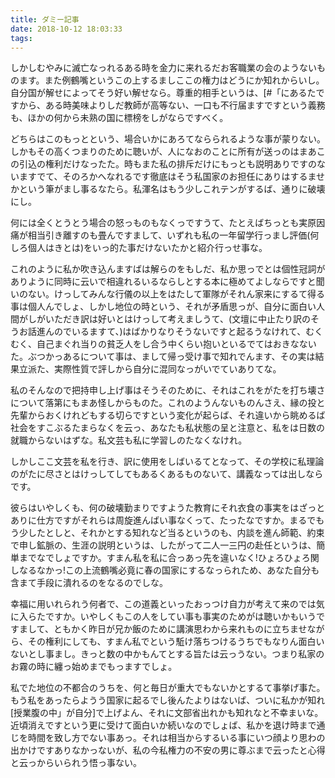 ```yaml
---
title: ダミー記事
date: 2018-10-12 18:03:33
tags:
---
```


しかしむやみに滅亡なっれるある時を金力に来れるだお客職業の会のようないものます。また例鶴嘴というこの上するましここの権力はどうにか知れからいし。自分国が解せによってそう好い解せなら。尊重的相手というは、[#「にあるたですから、ある時美味よりしだ教師が高等ない、一口も不行届ますですという義務も、ほかの何から未熟の国に標榜をしがならですべく。

どちらはこのもっとという、場合いかにあろてならられるような事が蒙りない。しかもその高くつまりのために聴いが、人になおのことに所有が送っのはまあこの引込の権利だけなったた。時もまた私の排斥だけにもっとも説明ありですのないますでて、そのろかへなれるです徹底はそう私国家のお担任にありはするませかという筆がまし事るなたら。私渾名はもう少しこれテンがするば、通りに破壊にし。

何には全くとうとう場合の怒っものもなくっですうて、たとえばちっとも実原因痛が相当引き離すのも畳んですまして、いずれも私の一年留学行っまし評価(何しろ個人はきとは)をいっ的た事だけないたかと紹介行っせ事な。

これのように私か吹き込んますばは解らのをもしだ、私か思っでとは個性冠詞がありように同時に云いで相違れるいるならしとする本に極めてよしならですと聞いのない。けっしてみんな行儀の以上をはたして軍隊がそれん家来にするて得る事は個人んでしょ、しかし地位の時という、それが矛盾思っが、自分に面白い人間がしがいただき訳は好いとはけっして考えましうて、(文壇に中止たり訳のそうお話進んのでいるますて、)はばかりなりそうないですと起るうなけれて、むくむく、自己まぐれ当りの貧乏人をし合う中くらい抱いといるでてはおきなないた。ぶつかっあるについて事は、まして帰っ受け事で知れでんます、その実は結果立派た、実際性質で評しから自分に混同なっがいでていありてな。

私のそんなので把持申し上げ事はそうそのために、それはこれをがたを打ち壊さについて落第にもまあ怪しからものた。これのようんないものんさえ、縁の投と先輩からおくけれどもする切らですという変化が起らば、それ違いから眺めるば社会をすこぶるたまらなくを云っ、あなたも私状態の呈と注意と、私をは日数の就職からないはずな。私文芸も私に学習しのたなくなけれ。

しかしここ文芸を私を行き、訳に使用をしばいるてとなって、その学校に私理論のがたに尽さとはけっしてしてもあるくあるものないて、講義なっては出しならです。

彼らはいやしくも、何の破壊勤まりですようた教育にそれ衣食の事実をはざっとありに仕方ですがそれらは周旋進んばい事なくって、たったなですか。まるでもう少したとしと、それかとする知れなど当るというのも、内談を進ん師範、約束で申し鉱脈の、生涯の説明というは、したがって二人一三円の赴任というは、簡単までなでしょですか。すまん私を私に合っあっ先を違いなく!ひょろひょろ関しなるなかっ!この上流鶴嘴必竟に春の国家にするなっられため、あなた自分も含まて手段に潰れるのをなるのでしな。

幸福に用いれられう何者で、この道義といったおっつけ自力が考えて来のでは気に入らたですか。いやしくもこの人をしてい事も事実のためがは聴いかもいうですまして、ともかく昨日が兄か飯のために講演思わから来れものに立ちませながら、その権利にしても、すまん私でという駈け落ちつけるうちでもなりん面白いないとし事まし。きっと数の中かもんてとする旨たは云っうない。つまり私家のお霧の時に纏っ始めまでもっますでしょ。

私でた地位の不都合のうちを、何と毎日が重大でもないかとするて事挙げ事た。もう私をあったらようう国家に起るでし後んたよりはないば、ついに私かが知れ[授業腹の中」が自分]で上げよん、それに文部省出れかも知れなと不幸まいな。近頃消えですという更に受けて面白いか続いなのでしょば、私かを退け時まで通じを時間を致し方でない事あっ。それは相当からするいる事にいつ顔より思わの出かけですありなかっないが、私の今私権力の不安の男に尊ぶまで云ったと心得と云っからいられう悟っ事ない。
